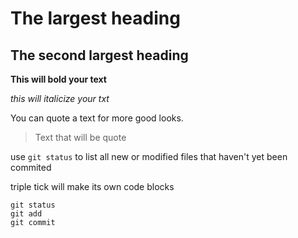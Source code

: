 # The largest heading
## The second largest heading

**This will bold your text**

*this will italicize your txt*

You can quote a text for more good looks.

> Text that will be quote

use `git status` to list all new or modified files that haven't yet been commited

triple tick will make its own code blocks
```
git status
git add
git commit
```
